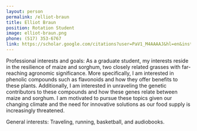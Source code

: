 ```yaml
---
layout: person
permalink: /elliot-braun
title: Elliot Braun
position: Rotation Student
image: elliot-braun.png
phone: (517) 353-6767 
link: https://scholar.google.com/citations?user=PaV1_M4AAAAJ&hl=en&inst=15590222890721516656&oi=ao
---
```


Professional interests and goals: As a graduate student, my interests reside in the resilience of maize and sorghum, two closely related grasses with far-reaching agronomic significance. More specifically, I am interested in phenolic compounds such as flavonoids and how they offer benefits to these plants. Additionally, I am interested in unraveling the genetic contributors to these compounds and how these genes relate between maize and sorghum. I am motivated to pursue these topics given our changing climate and the need for innovative solutions as our food supply is increasingly threatened.

General interests: Traveling, running, basketball, and audiobooks.
